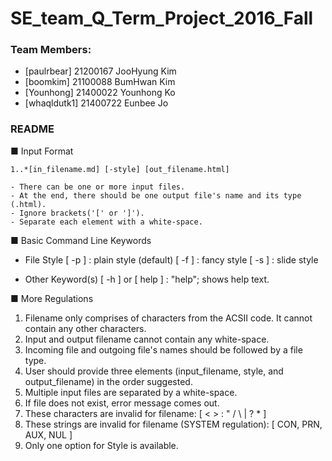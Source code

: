 # SE_team_Q_Term_Project_2016_Fall


### Team Members:
* [paulrbear] 21200167 JooHyung Kim
* [boomkim] 21100088 BumHwan Kim
* [Younhong] 21400022 Younhong Ko
* [whaqldutk1] 21400722 Eunbee Jo


### README 
■ Input Format 
	
	1..*[in_filename.md] [-style] [out_filename.html]  

	- There can be one or more input files. 
	- At the end, there should be one output file's name and its type (.html).
	- Ignore brackets('[' or ']').
	- Separate each element with a white-space.

■ Basic Command Line Keywords 
 - File Style
	[ -p ] : plain style (default) 
	[ -f ] : fancy style 
	[ -s ] : slide style

 - Other Keyword(s)
 	[ -h ]	or [ help ] : "help"; shows help text. 
	

■ More Regulations
 1. Filename only comprises of characters from the ACSII code.
 	It cannot contain any other characters. 
 2. Input and output filename cannot contain any white-space. 
 3. Incoming file and outgoing file's names should be followed
 	by a file type.
 4. User should provide three elements (input_filename, style, and output_filename)
 	in the order suggested.
 5. Multiple input files are separated by a white-space.
 6. If file does not exist, error message comes out. 
 7. These characters are invalid for filename: [ < > : " / \ | ? * ]
 8. These strings are invalid for filename (SYSTEM regulation): [ CON, PRN, AUX, NUL ] 
 9. Only one option for Style is available.
